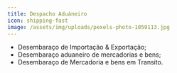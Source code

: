 ```yaml
---
title: Despacho Aduáneiro
icon: shipping-fast
image: /assets/img/uploads/pexels-photo-1059113.jpg
---
```


- Desembaraço de Importação & Exportação; 
- Desembaraço aduaneiro de mercadorias e bens; 
- Desembaraço de Mercadoria e bens em Transito.
